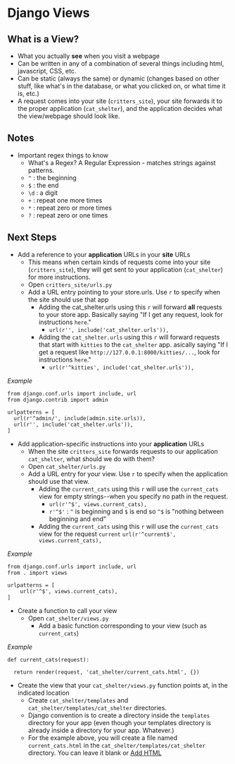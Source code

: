 # Django Views #

## What is a View? ##

- What you actually **see** when you visit a webpage
- Can be written in any of a combination of several things including html, javascript, CSS, etc.
- Can be static (always the same) or dynamic (changes based on other stuff, like what's in the database, or what you clicked on, or what time it is, etc.)
- A request comes into your site (`critters_site`), your site forwards it to the proper application (`cat_shelter`), and the application decides what the view/webpage should look like.

## Notes ##

- Important regex things to know
  - What's a Regex?  A Regular Expression - matches strings against patterns.
  - `^` : the beginning
  - `$` : the end
  - `\d` : a digit
  - `+` : repeat one more times
  - `*` : repeat zero or more times
  - `?` : repeat zero or one times

## Next Steps ##

- Add a reference to your **application** URLs in your **site** URLs
  - This means when certain kinds of requests come into your site (`critters_site`), they will get sent to your application (`cat_shelter`) for more instructions.
  - Open `critters_site/urls.py`
  - Add a URL entry pointing to your store.urls.  Use `r` to specify when the site should use that app
    - Adding the cat_shelter.urls using this `r` will forward **all** requests to your store app.  Basically saying "If I get any request, look for instructions `here`."
      - `url(r'', include('cat_shelter.urls')),`
    - Adding the `cat_shelter.urls` using this `r` will forward requests that start with `kitties` to the `cat_shelter` app. asically saying "If I get a request like `http://127.0.0.1:8000/kitties/...`, look for instructions `here`."
      - `url(r'^kitties', include('cat_shelter.urls')),`

*Example*

    from django.conf.urls import include, url
    from django.contrib import admin
    
    urlpatterns = [
      url(r'^admin/', include(admin.site.urls)),
      url(r'', include('cat_shelter.urls')),
    ]
    
- Add application-specific instructions into your **application** URLs
  - When the site `critters_site` forwards requests to our application `cat_shelter`, what should we do with them?
  - Open `cat_shelter/urls.py`
  - Add a URL entry for your view.  Use `r` to specify when the application should use that view.
    - Adding the `current_cats` using this `r` will use the `current_cats` view for empty strings--when you specify no path in the request.
      - `url(r'^$', views.current_cats),`
      - `r'^$'` : `^` is beginning and `$` is end so `^$` is "nothing between beginning and end"
    - Adding the `current_cats` using this `r` will use the `current_cats` view for the request `current`
       `url(r'^current$', views.current_cats),`

*Example*

    from django.conf.urls import include, url
    from . import views
    
    urlpatterns = [
        url(r'^$', views.current_cats),
    ]

- Create a function to call your view
  - Open `cat_shelter/views.py`
    - Add a basic function corresponding to your view (such as `current_cats`)

*Example*

    def current_cats(request):
    
      return render(request, 'cat_shelter/current_cats.html', {})
      
- Create the view that your `cat_shelter/views.py` function points at, in the indicated location
  - Create `cat_shelter/templates` and `cat_shelter/templates/cat_shelter` directories. 
  - Django convention is to create a directory inside the `templates` directory for your app (even though your templates directory is already inside a directory for your app.  Whatever.)
  - For the example above, you will create a file named `current_cats.html` in the `cat_shelter/templates/cat_shelter` directory.  You can leave it blank or [Add HTML](html/README.md)

